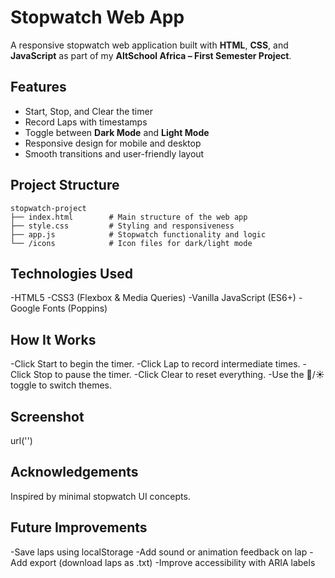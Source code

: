 # Stopwatch Web App

A responsive stopwatch web application built with **HTML**, **CSS**, and **JavaScript** as part of my **AltSchool Africa – First Semester Project**.


## Features

- Start, Stop, and Clear the timer
- Record Laps with timestamps
- Toggle between **Dark Mode** and **Light Mode**
- Responsive design for mobile and desktop
- Smooth transitions and user-friendly layout


## Project Structure

```plaintext
stopwatch-project
├── index.html        # Main structure of the web app
├── style.css         # Styling and responsiveness
├── app.js            # Stopwatch functionality and logic
└── /icons            # Icon files for dark/light mode
```


## Technologies Used

-HTML5
-CSS3 (Flexbox & Media Queries)
-Vanilla JavaScript (ES6+)
-Google Fonts (Poppins)


## How It Works

-Click Start to begin the timer.
-Click Lap to record intermediate times.
-Click Stop to pause the timer.
-Click Clear to reset everything.
-Use the 🌙/☀️ toggle to switch themes.


## Screenshot

url('')


## Acknowledgements

Inspired by minimal stopwatch UI concepts.


## Future Improvements

-Save laps using localStorage
-Add sound or animation feedback on lap
-Add export (download laps as .txt)
-Improve accessibility with ARIA labels